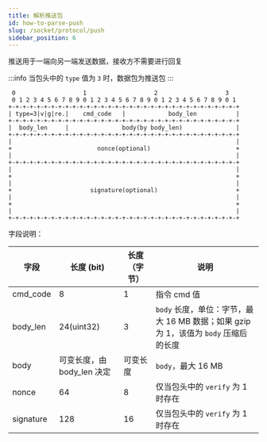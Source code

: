 ```yaml
---
title: 解析推送包
id: how-to-parse-push
slug: /socket/protocol/push
sidebar_position: 6
---
```


推送用于一端向另一端发送数据，接收方不需要进行回复

:::info
当包头中的 `type` 值为 `3` 时，数据包为推送包
:::

```
 0                   1                   2                   3
 0 1 2 3 4 5 6 7 8 9 0 1 2 3 4 5 6 7 8 9 0 1 2 3 4 5 6 7 8 9 0 1
+-+-+-+-+-+-+-+-+-+-+-+-+-+-+-+-+-+-+-+-+-+-+-+-+-+-+-+-+-+-+-+-+
| type=3|v|g|re.|    cmd_code   |            body_len           |
+-+-+-+-+-+-+-+-+-+-+-+-+-+-+-+-+-+-+-+-+-+-+-+-+-+-+-+-+-+-+-+-+
|  body_len     |               body(by body_len)               |
+-+-+-+-+-+-+-+-+-+-+-+-+-+-+-+-+-+-+-+-+-+-+-+-+-+-+-+-+-+-+-+-+
|                                                               |
+                        nonce(optional)                        +
|                                                               |
+-+-+-+-+-+-+-+-+-+-+-+-+-+-+-+-+-+-+-+-+-+-+-+-+-+-+-+-+-+-+-+-+
|                                                               |
+                                                               +
|                                                               |
+                      signature(optional)                      +
|                                                               |
+                                                               +
|                                                               |
+-+-+-+-+-+-+-+-+-+-+-+-+-+-+-+-+-+-+-+-+-+-+-+-+-+-+-+-+-+-+-+-+
```

字段说明：

| 字段      | 长度 (bit)                 | 长度（字节）| 说明                                                                                 |
| --------- | -------------------------- | ------------ | ------------------------------------------------------------------------------------ |
| cmd_code  | 8                          | 1            | 指令 cmd 值                                                                          |
| body_len  | 24(uint32)                 | 3            | `body` 长度，单位：字节，最大 16 MB 数据；如果 gzip 为 1，该值为 `body` 压缩后的长度 |
| body      | 可变长度，由 body_len 决定 | 可变长度     | `body`，最大 16 MB                                                                   |
| nonce     | 64                         | 8            | 仅当包头中的 `verify` 为 1 时存在                                                    |
| signature | 128                        | 16           | 仅当包头中的 `verify` 为 1 时存在                                                    |
